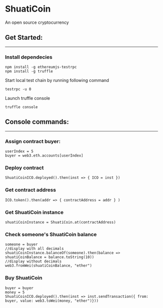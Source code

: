 # ShuatiCoin
An open source cryptocurrency

## Get Started:
---
### Install dependecies
```
npm install -g ethereumjs-testrpc
npm install -g truffle
```

Start local test chain by running following command 
```
testrpc -u 0
```

Launch truffle console
```
truffle console
```
## Console commands:
---
### Assign contract buyer:
```
userIndex = 5
buyer = web3.eth.accounts[userIndex]
```

### Deploy contract
```
ShuatiCoinICO.deployed().then(inst => { ICO = inst })
```

### Get contract address
```
ICO.token().then(addr => { contractAddress = addr } )
```

### Get ShuatiCoin instance
```
shuatiCoinInstance = ShuatiCoin.at(contractAddress)
```

### Check someone's ShuatiCoin balance
```
someone = buyer
//display with all decimals
shuatiCoinInstance.balanceOf(someone).then(balance => shuatiCoinBalance = balance.toString(10))
//display without decimals
web3.fromWei(shuatiCoinBalance, "ether")
```

### Buy ShuatiCoin
```
buyer = buyer
money = 5
ShuatiCoinICO.deployed().then(inst => inst.sendTransaction({ from: buyer, value: web3.toWei(money, "ether")}))
```

